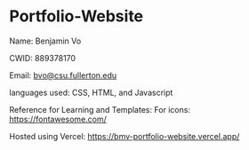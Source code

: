 # Portfolio-Website
Name: Benjamin Vo

CWID: 889378170

Email: bvo@csu.fullerton.edu

languages used: CSS, HTML, and Javascript

Reference for Learning and Templates:
For icons: https://fontawesome.com/

Hosted using Vercel: https://bmv-portfolio-website.vercel.app/